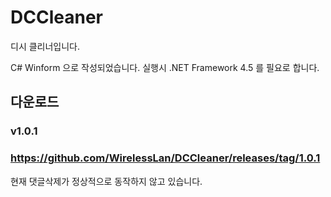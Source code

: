 # DCCleaner
디시 클리너입니다.

C# Winform 으로 작성되었습니다.
실행시 .NET Framework 4.5 를 필요로 합니다.

## 다운로드
### v1.0.1
### https://github.com/WirelessLan/DCCleaner/releases/tag/1.0.1
현재 댓글삭제가 정상적으로 동작하지 않고 있습니다.